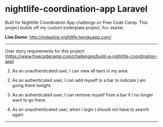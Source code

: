 # nightlife-coordination-app Laravel
Built for Nightlife Coordination App challenge on Free Code Camp. This project builds off my custom boilerplate project, fcc-starter.

**Live Demo:** http://mdasilva-nightlife.herokuapp.com/

---

User story requirements for this project: (<https://www.freecodecamp.com/challenges/build-a-nightlife-coordination-app>)

1. As an unauthenticated user, I can view all bars in my area.

2. As an authenticated user, I can add myself to a bar to indicate I am going there tonight.

3. As an authenticated user, I can remove myself from a bar if I no longer want to go there.

4. As an unauthenticated user, when I login I should not have to search again.

---
